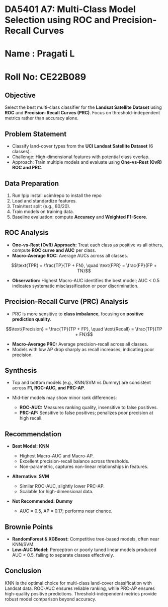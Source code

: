 # **DA5401 A7: Multi-Class Model Selection using ROC and Precision-Recall Curves**

# Name : Pragati L
# Roll No: CE22B089

## **Objective**

Select the best multi-class classifier for the **Landsat Satellite Dataset** using **ROC** and **Precision-Recall Curves (PRC)**. Focus on threshold-independent metrics rather than accuracy alone.


## **Problem Statement**

* Classify land-cover types from the **UCI Landsat Satellite Dataset** (6 classes).
* Challenge: High-dimensional features with potential class overlap.
* Approach: Train multiple models and evaluate using **One-vs-Rest (OvR) ROC and PRC**.


## **Data Preparation**

1. Run !pip install ucimlrepo to install the repo 
2. Load and standardize features.
3. Train/test split (e.g., 80/20).
4. Train models on training data.
5. Baseline evaluation: compute **Accuracy** and **Weighted F1-Score**.


## **ROC Analysis**

* **One-vs-Rest (OvR) Approach:**
  Treat each class as positive vs all others, compute **ROC curve and AUC** per class.
* **Macro-Average ROC:** Average AUCs across all classes.


$$\text{TPR} = \frac{TP}{TP + FN}, \quad \text{FPR} = \frac{FP}{FP + TN}$$


* **Observation:** Highest Macro-AUC identifies the best model; AUC < 0.5 indicates systematic misclassification or poor discrimination.


## **Precision-Recall Curve (PRC) Analysis**

* PRC is more sensitive to **class imbalance**, focusing on **positive prediction quality**.


$$\text{Precision} = \frac{TP}{TP + FP}, \quad \text{Recall} = \frac{TP}{TP + FN}$$


* **Macro-Average PRC:** Average precision-recall across all classes.
* Models with low AP drop sharply as recall increases, indicating poor precision.


## **Synthesis**

* Top and bottom models (e.g., KNN/SVM vs Dummy) are consistent across **F1, ROC-AUC, and PRC-AP**.
* Mid-tier models may show minor rank differences:

  * **ROC-AUC:** Measures ranking quality, insensitive to false positives.
  * **PRC-AP:** Sensitive to false positives; penalizes poor precision at high recall.


## **Recommendation**

* **Best Model:** **KNN**

  * Highest Macro-AUC and Macro-AP.
  * Excellent precision-recall balance across thresholds.
  * Non-parametric, captures non-linear relationships in features.

* **Alternative:** **SVM**

  * Similar ROC-AUC, slightly lower PRC-AP.
  * Scalable for high-dimensional data.

* **Not Recommended:** **Dummy**

  * AUC ≈ 0.5, AP ≈ 0.17; performs near chance.


## **Brownie Points**

* **RandomForest & XGBoost:** Competitive tree-based models, often near KNN/SVM.
* **Low-AUC Model:** Perceptron or poorly tuned linear models produced AUC < 0.5, failing to separate classes effectively.


## **Conclusion**

KNN is the optimal choice for multi-class land-cover classification with Landsat data. ROC-AUC ensures reliable ranking, while PRC-AP ensures high-quality positive predictions. Threshold-independent metrics provide robust model comparison beyond accuracy.

